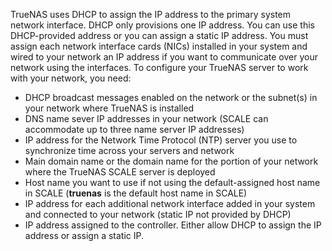 &NewLine;

TrueNAS uses DHCP to assign the IP address to the primary system network interface. DHCP only provisions one IP address. You can use this DHCP-provided address or you can assign a static IP address. You must assign each network interface cards (NICs) installed in your system and wired to your network an IP address if you want to communicate over your network using the interfaces. To configure your TrueNAS server to work with your network, you need:

* DHCP broadcast messages enabled on the network or the subnet(s) in your network where TrueNAS is installed
* DNS name sever IP addresses in your network (SCALE can accommodate up to three name server IP addresses) 
* IP address for the Network Time Protocol (NTP) server you use to synchronize time across your servers and network
* Main domain name or the domain name for the portion of your network where the TrueNAS SCALE server is deployed 
* Host name you want to use if not using the default-assigned host name in SCALE (**truenas** is the default host name in SCALE)
* IP address for each additional network interface added in your system and connected to your network (static IP not provided by DHCP)
* IP address assigned to the controller. Either allow DHCP to assign the IP address or assign a static IP.